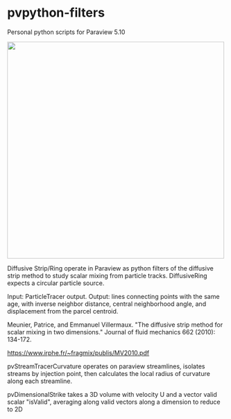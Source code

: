 # pvpython-filters
Personal python scripts for Paraview 5.10


<img src="https://user-images.githubusercontent.com/41755304/151687179-ac5b0db5-89a9-4604-bc42-145774f5dfa5.png" width="500" height="500">


Diffusive Strip/Ring operate in Paraview as python filters of the diffusive strip method to study scalar mixing from particle tracks. DiffusiveRing expects a circular particle source.

Input: ParticleTracer output. Output: lines connecting points with the same age, with inverse neighbor distance, central neighborhood angle, and displacement from the parcel centroid. 

Meunier, Patrice, and Emmanuel Villermaux. "The diffusive strip method for scalar mixing in two dimensions." Journal of fluid mechanics 662 (2010): 134-172.

https://www.irphe.fr/~fragmix/publis/MV2010.pdf


pvStreamTracerCurvature operates on paraview streamlines, isolates streams by injection point, then calculates the local radius of curvature along each streamline.

pvDimensionalStrike takes a 3D volume with velocity U and a vector valid scalar "isValid", averaging along valid vectors along a dimension to reduce to 2D

